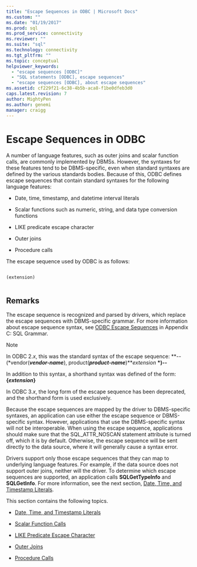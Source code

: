 ```yaml
---
title: "Escape Sequences in ODBC | Microsoft Docs"
ms.custom: ""
ms.date: "01/19/2017"
ms.prod: sql
ms.prod_service: connectivity
ms.reviewer: ""
ms.suite: "sql"
ms.technology: connectivity
ms.tgt_pltfrm: ""
ms.topic: conceptual
helpviewer_keywords: 
  - "escape sequences [ODBC]"
  - "SQL statements [ODBC], escape sequences"
  - "escape sequences [ODBC], about escape sequences"
ms.assetid: cf229f21-6c38-4b5b-aca8-f1be0dfeb3d0
caps.latest.revision: 7
author: MightyPen
ms.author: genemi
manager: craigg
---
```

# Escape Sequences in ODBC
A number of language features, such as outer joins and scalar function calls, are commonly implemented by DBMSs. However, the syntaxes for these features tend to be DBMS-specific, even when standard syntaxes are defined by the various standards bodies. Because of this, ODBC defines escape sequences that contain standard syntaxes for the following language features:  
  
-   Date, time, timestamp, and datetime interval literals  
  
-   Scalar functions such as numeric, string, and data type conversion functions  
  
-   LIKE predicate escape character  
  
-   Outer joins  
  
-   Procedure calls  
  
 The escape sequence used by ODBC is as follows:  
  
```  
  
(extension)  
  
```  
  
## Remarks  
 The escape sequence is recognized and parsed by drivers, which replace the escape sequences with DBMS-specific grammar. For more information about escape sequence syntax, see [ODBC Escape Sequences](../../../odbc/reference/appendixes/odbc-escape-sequences.md) in Appendix C: SQL Grammar.  
  
> [!NOTE]  
>  In ODBC 2.*x*, this was the standard syntax of the escape sequence:            **--(\*vendor(***vendor-name***), product(***product-name***)***extension* **\*)--**  
>   
>  In addition to this syntax, a shorthand syntax was defined of the form:            **{***extension***}**  
>   
>  In ODBC 3.*x*, the long form of the escape sequence has been deprecated, and the shorthand form is used exclusively.  
  
 Because the escape sequences are mapped by the driver to DBMS-specific syntaxes, an application can use either the escape sequence or DBMS-specific syntax. However, applications that use the DBMS-specific syntax will not be interoperable. When using the escape sequence, applications should make sure that the SQL_ATTR_NOSCAN statement attribute is turned off, which it is by default. Otherwise, the escape sequence will be sent directly to the data source, where it will generally cause a syntax error.  
  
 Drivers support only those escape sequences that they can map to underlying language features. For example, if the data source does not support outer joins, neither will the driver. To determine which escape sequences are supported, an application calls **SQLGetTypeInfo** and **SQLGetInfo**. For more information, see the next section, [Date, Time, and Timestamp Literals](../../../odbc/reference/develop-app/date-time-and-timestamp-literals.md).  
  
 This section contains the following topics.  
  
-   [Date, Time, and Timestamp Literals](../../../odbc/reference/develop-app/date-time-and-timestamp-literals.md)  
  
-   [Scalar Function Calls](../../../odbc/reference/develop-app/scalar-function-calls.md)  
  
-   [LIKE Predicate Escape Character](../../../odbc/reference/develop-app/like-predicate-escape-character.md)  
  
-   [Outer Joins](../../../odbc/reference/develop-app/outer-joins.md)  
  
-   [Procedure Calls](../../../odbc/reference/develop-app/procedure-calls.md)
